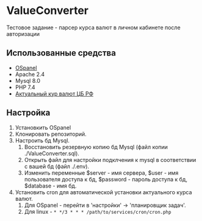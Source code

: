 # ValueConverter
 Тестовое задание - парсер курса валют в личном кабинете после авторизации

## Использованные средства
 - [OSpanel](https://ospanel.io/)
 - Apache 2.4
 - Mysql 8.0
 - PHP 7.4
 - [Актуальный кур валют ЦБ РФ](http://www.cbr.ru/scripts/XML_daily.asp)

## Настройка
 1. Установкить OSpanel
 2. Клонировать репозиторий.
 3. Настроить бд Mysql.
    1. Восстановить резервную копию бд Mysql (файл копии ./ValueConverter.sql).
    2. Открыть файл для настройки подклчения к mysql в соответствии с вашей бд (файл ./.env).
    3. Изменить переменные $server - имя сервера, $user - имя пользователя доступа к бд, $password - пароль доступа к бд, $database - имя бд.
 4. Установить cron для автоматической установки актуального курса валют. 
    1. Для OSpanel - перейти в 'настройки' -> 'планировщик задач'.
    2. Для linux - `* */3 * * * /path/to/services/cron/cron.php`